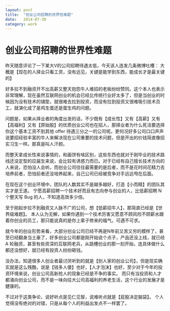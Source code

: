 ```yaml
---
layout: post
title:  "创业公司招聘的世界性难题"
date:   2014-07-30
category: work
---
```


# 创业公司招聘的世界性难题

昨天随意评论了一下某大V的公司招聘待遇太低，今天该人连发几条微博吐槽：
大概是【现在的人择业只看工资，没有远见，关键是能学到东西，能成长才是最关键的】

好多拉不到融资开不出高薪又整天抱怨牛人难招的老板纷纷赞同。这个本人也表示非常理解，现在虽然互联网创业的机会已经比传统行业好太多了，但是当创业的时候因为没有技术的铺垫，就很难去拉到投资，而没有拉到投资又很难吸引技术员工，就演化成了是鸡生蛋还是蛋生鸡的问题。

问题是，如果从择业者的角度出发的话，不少既有【成长性】又有【高薪】又有【高福利】又有【原始股】的优质创业公司也在招人，那择业者为什么死活要选择你这个基本工资不到其他 offer 待遇三分之一的公司呢。更何况好多公司口口声声说要招经验丰富的牛人来解决现在公司重要的技术问题，但是开出的价钱简直像招实习生一样。那真是叫人汗颜。

而整天拿成长性来说事情的，和画饼有啥区别，这些东西也就对于刚毕业的技术路线还没定型的应届生来说，会比较有诱惑力而已。对于已经有自己擅长技术方向的人来说，恐怕没人会听。而创业公司往往最需要的是后者，而不是花时间花精力去培养前者，恐怕前者还没培养起来，自己公司已经被竞争对手远远甩在后面。

在现在这个创业环境中，团队的人数其实不是越多越好，打造【小而精】的团队其实才是王道。
宁愿高薪招聘一个技术好而且有志向参与创业的人，比低薪招聘 N 个整天写 Bug 的人，不知道高效多少倍。

至于刚起步拉不到融资又人脉不广的公司，想【低薪招牛人】，那简直已经是【世界级难题】。
本人认为无解，如果你遇到一个技术厉害又愿意不顾风险不顾薪水跟着你创业的员工，那只能说真的是你上辈子修来的福气。可遇不可求。

就今年的创业形势来看，大部分创业公司已经不再是N年前又苦又穷的模样了，甚至已经翻身当土豪了，好多创业公司都是刚开始说个点子，产品还没上线，就已经 A 轮融资，甚至有些资深的互联网老兵，从跳槽创业的那一刻开始，连具体做什么都还没想好，就已经有投资人纷纷砸钱。

没办法，知道很多人创业者最讨厌听到的就是【别人家的创业公司】，但是现实确实就是这么残酷，说是【钱多人傻】也好，【人才泡沫】也好，至少对于今年的投资环境来说，创业公司高新抢人的现象已经是不争的事实。
而只有当投资和人才都涌向创业公司，而不是一味向往大公司高福利的养老生活，这个行业的发展才是健康的。

不过对于这类争论，说好听点是见仁见智，说难听点就是【屁股决定脑袋】。
个人觉得没有绝对的对错，只是从每个人的利益出发点不一样罢了。 

